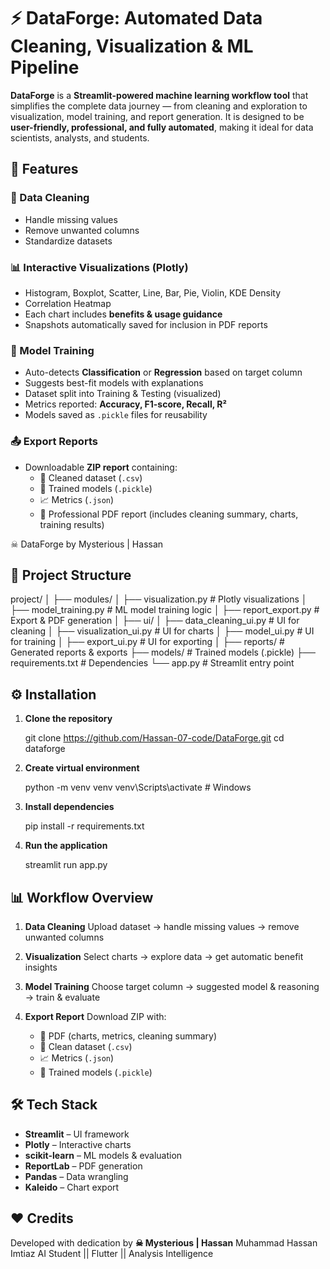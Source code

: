 # ⚡ DataForge: Automated Data Cleaning, Visualization & ML Pipeline

**DataForge** is a **Streamlit-powered machine learning workflow tool** that simplifies the complete data journey — from cleaning and exploration to visualization, model training, and report generation. It is designed to be **user-friendly, professional, and fully automated**, making it ideal for data scientists, analysts, and students.

## 🚀 Features

### 🧹 Data Cleaning

- Handle missing values  
- Remove unwanted columns  
- Standardize datasets  

### 📊 Interactive Visualizations (Plotly)

- Histogram, Boxplot, Scatter, Line, Bar, Pie, Violin, KDE Density  
- Correlation Heatmap  
- Each chart includes **benefits & usage guidance**  
- Snapshots automatically saved for inclusion in PDF reports  

### 🤖 Model Training

- Auto-detects **Classification** or **Regression** based on target column  
- Suggests best-fit models with explanations  
- Dataset split into Training & Testing (visualized)  
- Metrics reported: **Accuracy, F1-score, Recall, R²**  
- Models saved as `.pickle` files for reusability  

### 📤 Export Reports

- Downloadable **ZIP report** containing:
  - 📝 Cleaned dataset (`.csv`)  
  - 🤖 Trained models (`.pickle`)  
  - 📈 Metrics (`.json`)  
  - 📑 Professional PDF report (includes cleaning summary, charts, training results)  

☠ DataForge by Mysterious | Hassan

## 📂 Project Structure

project/
│
├── modules/
│   ├── visualization.py       # Plotly visualizations
│   ├── model\_training.py      # ML model training logic
│   ├── report\_export.py       # Export & PDF generation
│
├── ui/
│   ├── data\_cleaning\_ui.py    # UI for cleaning
│   ├── visualization\_ui.py    # UI for charts
│   ├── model\_ui.py            # UI for training
│   ├── export\_ui.py           # UI for exporting
│
├── reports/                   # Generated reports & exports
├── models/                    # Trained models (.pickle)
├── requirements.txt           # Dependencies
└── app.py                     # Streamlit entry point

## ⚙️ Installation

1. **Clone the repository**

   git clone <https://github.com/Hassan-07-code/DataForge.git>
   cd dataforge

2. **Create virtual environment**

   python -m venv venv
   venv\Scripts\activate   # Windows

3. **Install dependencies**

   pip install -r requirements.txt

4. **Run the application**

   streamlit run app.py

## 📊 Workflow Overview

1. **Data Cleaning**
   Upload dataset → handle missing values → remove unwanted columns

2. **Visualization**
   Select charts → explore data → get automatic benefit insights

3. **Model Training**
   Choose target column → suggested model & reasoning → train & evaluate

4. **Export Report**
   Download ZIP with:

   - 📑 PDF (charts, metrics, cleaning summary)
   - 📝 Clean dataset (`.csv`)
   - 📈 Metrics (`.json`)
   - 🤖 Trained models (`.pickle`)

## 🛠️ Tech Stack

- **Streamlit** – UI framework
- **Plotly** – Interactive charts
- **scikit-learn** – ML models & evaluation
- **ReportLab** – PDF generation
- **Pandas** – Data wrangling
- **Kaleido** – Chart export

## ❤️ Credits

Developed with dedication by
**☠ Mysterious | Hassan**
 Muhammad Hassan Imtiaz
 AI Student || Flutter || Analysis Intelligence
